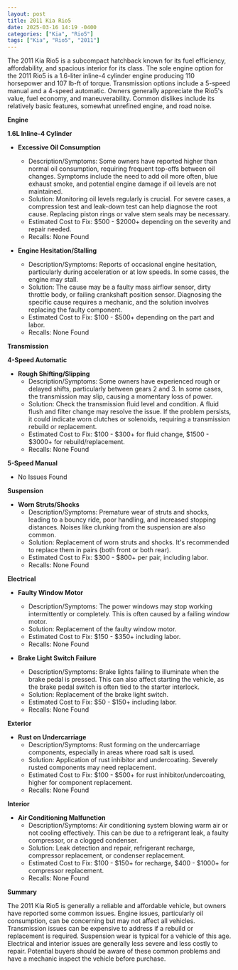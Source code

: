```yaml
---
layout: post
title: 2011 Kia Rio5
date: 2025-03-16 14:19 -0400
categories: ["Kia", "Rio5"]
tags: ["Kia", "Rio5", "2011"]
---
```

The 2011 Kia Rio5 is a subcompact hatchback known for its fuel efficiency, affordability, and spacious interior for its class. The sole engine option for the 2011 Rio5 is a 1.6-liter inline-4 cylinder engine producing 110 horsepower and 107 lb-ft of torque. Transmission options include a 5-speed manual and a 4-speed automatic. Owners generally appreciate the Rio5's value, fuel economy, and maneuverability. Common dislikes include its relatively basic features, somewhat unrefined engine, and road noise.

**Engine**

**1.6L Inline-4 Cylinder**

*   **Excessive Oil Consumption**
    *   Description/Symptoms: Some owners have reported higher than normal oil consumption, requiring frequent top-offs between oil changes. Symptoms include the need to add oil more often, blue exhaust smoke, and potential engine damage if oil levels are not maintained.
    *   Solution: Monitoring oil levels regularly is crucial. For severe cases, a compression test and leak-down test can help diagnose the root cause. Replacing piston rings or valve stem seals may be necessary.
    *   Estimated Cost to Fix: $500 - $2000+ depending on the severity and repair needed.
    * Recalls: None Found

*   **Engine Hesitation/Stalling**
    *   Description/Symptoms: Reports of occasional engine hesitation, particularly during acceleration or at low speeds. In some cases, the engine may stall.
    *   Solution: The cause may be a faulty mass airflow sensor, dirty throttle body, or failing crankshaft position sensor. Diagnosing the specific cause requires a mechanic, and the solution involves replacing the faulty component.
    *   Estimated Cost to Fix: $100 - $500+ depending on the part and labor.
    * Recalls: None Found

**Transmission**

**4-Speed Automatic**

*   **Rough Shifting/Slipping**
    *   Description/Symptoms: Some owners have experienced rough or delayed shifts, particularly between gears 2 and 3. In some cases, the transmission may slip, causing a momentary loss of power.
    *   Solution: Check the transmission fluid level and condition. A fluid flush and filter change may resolve the issue. If the problem persists, it could indicate worn clutches or solenoids, requiring a transmission rebuild or replacement.
    *   Estimated Cost to Fix: $100 - $300+ for fluid change, $1500 - $3000+ for rebuild/replacement.
    * Recalls: None Found

**5-Speed Manual**
* No Issues Found

**Suspension**

*   **Worn Struts/Shocks**
    *   Description/Symptoms: Premature wear of struts and shocks, leading to a bouncy ride, poor handling, and increased stopping distances. Noises like clunking from the suspension are also common.
    *   Solution: Replacement of worn struts and shocks. It's recommended to replace them in pairs (both front or both rear).
    *   Estimated Cost to Fix: $300 - $800+ per pair, including labor.
    * Recalls: None Found

**Electrical**

*   **Faulty Window Motor**
    *   Description/Symptoms: The power windows may stop working intermittently or completely. This is often caused by a failing window motor.
    *   Solution: Replacement of the faulty window motor.
    *   Estimated Cost to Fix: $150 - $350+ including labor.
    * Recalls: None Found

*   **Brake Light Switch Failure**
    *   Description/Symptoms: Brake lights failing to illuminate when the brake pedal is pressed. This can also affect starting the vehicle, as the brake pedal switch is often tied to the starter interlock.
    *   Solution: Replacement of the brake light switch.
    *   Estimated Cost to Fix: $50 - $150+ including labor.
    * Recalls: None Found

**Exterior**

*   **Rust on Undercarriage**
    *   Description/Symptoms: Rust forming on the undercarriage components, especially in areas where road salt is used.
    *   Solution: Application of rust inhibitor and undercoating. Severely rusted components may need replacement.
    *   Estimated Cost to Fix: $100 - $500+ for rust inhibitor/undercoating, higher for component replacement.
    * Recalls: None Found

**Interior**

*   **Air Conditioning Malfunction**
    *   Description/Symptoms: Air conditioning system blowing warm air or not cooling effectively. This can be due to a refrigerant leak, a faulty compressor, or a clogged condenser.
    *   Solution: Leak detection and repair, refrigerant recharge, compressor replacement, or condenser replacement.
    *   Estimated Cost to Fix: $100 - $150+ for recharge, $400 - $1000+ for compressor replacement.
    * Recalls: None Found

**Summary**

The 2011 Kia Rio5 is generally a reliable and affordable vehicle, but owners have reported some common issues. Engine issues, particularly oil consumption, can be concerning but may not affect all vehicles. Transmission issues can be expensive to address if a rebuild or replacement is required. Suspension wear is typical for a vehicle of this age. Electrical and interior issues are generally less severe and less costly to repair. Potential buyers should be aware of these common problems and have a mechanic inspect the vehicle before purchase.

